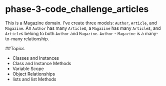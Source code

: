 # phase-3-code_challenge_articles

This is a Magazine domain.
I've create three models: `Author`, `Article`, and `Magazine`.
An `Author` has many `Article`s, a `Magazine` has many `Article`s, and `Article`s belong to both `Author` and `Magazine`.
`Author` - `Magazine` is a many-to-many relationship.

##Topics
- Classes and Instances
- Class and Instance Methods
- Variable Scope
- Object Relationships
- lists and list Methods
